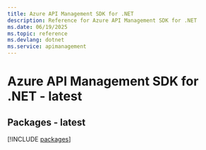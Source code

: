 ```yaml
---
title: Azure API Management SDK for .NET
description: Reference for Azure API Management SDK for .NET
ms.date: 06/19/2025
ms.topic: reference
ms.devlang: dotnet
ms.service: apimanagement
---
```

# Azure API Management SDK for .NET - latest
## Packages - latest
[!INCLUDE [packages](api-management-index.md)]